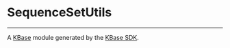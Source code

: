 
# SequenceSetUtils
---

A [KBase](https://kbase.us) module generated by the [KBase SDK](https://github.com/kbase/kb_sdk).


